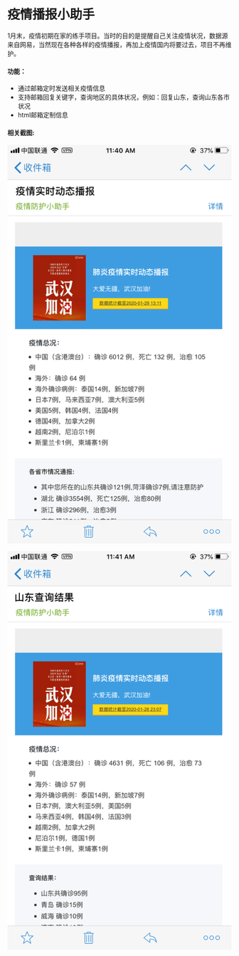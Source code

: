 # 疫情播报小助手

1月末，疫情初期在家的练手项目。当时的目的是提醒自己关注疫情状况，数据源来自网易，当然现在各种各样的疫情播报，再加上疫情国内将要过去，项目不再维护。

#### 功能：

- 通过邮箱定时发送相关疫情信息
- 支持邮箱回复关键字，查询地区的具体状况，例如：回复山东，查询山东各市状况
- html邮箱定制信息

#### 相关截图:

![1](https://github.com/itimetime/OutbreakReporting/blob/master/img/QQ1.png)

![2](https://github.com/itimetime/OutbreakReporting/blob/master/img/QQ2.png)



